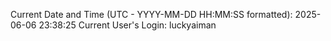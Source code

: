 Current Date and Time (UTC - YYYY-MM-DD HH:MM:SS formatted): 2025-06-06 23:38:25
Current User's Login: luckyaiman
